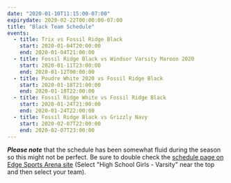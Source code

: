 ```yaml
---
date: "2020-01-10T11:15:00-07:00"
expirydate: 2020-02-22T00:00:00-07:00
title: "Black Team Schedule"
events:
  - title: Trix vs Fossil Ridge Black
    start: 2020-01-04T20:00:00
    end: 2020-01-04T21:00:00
  - title: Fossil Ridge Black vs Windsor Varsity Maroon 2020
    start: 2020-01-11T23:00:00
    end: 2020-01-12T00:00:00
  - title: Poudre White 2020 vs Fossil Ridge Black
    start: 2020-01-18T21:00:00
    end: 2020-01-18T22:00:00
  - title: Fossil Ridge White vs Fossil Ridge Black
    start: 2020-01-24T21:00:00
    end: 2020-01-24T22:00:00
  - title: Fossil Ridge Black vs Grizzly Navy
    start: 2020-02-07T22:00:00
    end: 2020-02-07T23:00:00
---
```


***Please note*** that the schedule has been somewhat fluid during the season so
this might not be perfect. Be sure to double check the [schedule page on
Edge Sports Arena site][edge-schedules] (Select "High School Girls - Varsity"
near the top and then select your team).

[edge-schedules]: https://edgesportscenter.com/schedules-score-center/
